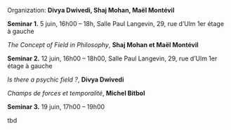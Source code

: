 Organization: **Divya Dwivedi, Shaj Mohan, Maël Montévil**

**Seminar 1.**  5 juin, 16h00 – 18h, Salle Paul Langevin, 29, rue d’Ulm 1er étage à gauche 

*The Concept of Field in Philosophy*, **Shaj Mohan et Maël Montévil**



**Seminar 2.** 12 juin, 16h00 – 18h00, Salle Paul Langevin, 29, rue d’Ulm 1er étage à gauche 

*Is there a psychic field ?*, **Divya Dwivedi**

*Champs de forces et temporalité*, **Michel Bitbol**
 

**Seminar 3.** 19 juin, 17h00 – 19h00

tbd
